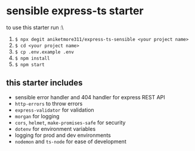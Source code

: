 # sensible express-ts starter

to use this starter run :\

1. `$ npx degit aniketmore311/express-ts-sensible <your project name>`
2. `$ cd <your project name>`
3. `$ cp .env.example .env`
4. `$ npm install`
5. `$ npm start`

## this starter includes

- sensible error handler and 404 handler for express REST API
- `http-errors` to throw errors
- `express-validator` for validation
- `morgan` for logging
- `cors`, `helmet`, `make-promises-safe` for security
- `dotenv` for environment variables
- logging for prod and dev environments
- `nodemon` and `ts-node` for ease of development
